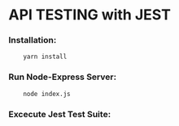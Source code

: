 # API TESTING with JEST

### Installation:
```
    yarn install
```

### Run Node-Express Server:
```
    node index.js
```

### Excecute Jest Test Suite:
```
    
```
